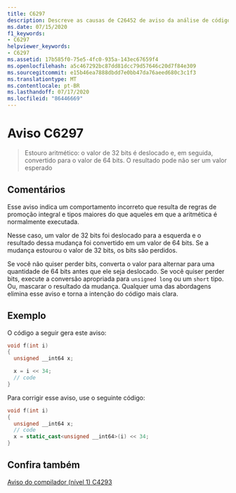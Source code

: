 ```yaml
---
title: C6297
description: Descreve as causas de C26452 de aviso da análise de código MSVC e como corrigir o problema.
ms.date: 07/15/2020
f1_keywords:
- C6297
helpviewer_keywords:
- C6297
ms.assetid: 17b585f0-75e5-4fc0-935a-143ec67659f4
ms.openlocfilehash: a5c467292bc87dd81dcc79d57646c20d7f84e309
ms.sourcegitcommit: e15b46ea7888dbdd7e0bb47da76aeed680c3c1f3
ms.translationtype: MT
ms.contentlocale: pt-BR
ms.lasthandoff: 07/17/2020
ms.locfileid: "86446669"
---
```

# <a name="warning-c6297"></a>Aviso C6297

> Estouro aritmético: o valor de 32 bits é deslocado e, em seguida, convertido para o valor de 64 bits. O resultado pode não ser um valor esperado

## <a name="remarks"></a>Comentários

Esse aviso indica um comportamento incorreto que resulta de regras de promoção integral e tipos maiores do que aqueles em que a aritmética é normalmente executada.

Nesse caso, um valor de 32 bits foi deslocado para a esquerda e o resultado dessa mudança foi convertido em um valor de 64 bits. Se a mudança estourou o valor de 32 bits, os bits são perdidos.

Se você não quiser perder bits, converta o valor para alternar para uma quantidade de 64 bits antes que ele seja deslocado. Se você quiser perder bits, execute a conversão apropriada para `unsigned long` ou um `short` tipo. Ou, mascarar o resultado da mudança. Qualquer uma das abordagens elimina esse aviso e torna a intenção do código mais clara.

## <a name="example"></a>Exemplo

O código a seguir gera este aviso:

```cpp
void f(int i)
{
  unsigned __int64 x;

  x = i << 34;
  // code
}
```

Para corrigir esse aviso, use o seguinte código:

```cpp
void f(int i)
{
  unsigned __int64 x;
  // code
  x = static_cast<unsigned __int64>(i) << 34;
}
```

## <a name="see-also"></a>Confira também

[Aviso do compilador (nível 1) C4293](/cpp/error-messages/compiler-warnings/compiler-warning-level-1-c4293)
